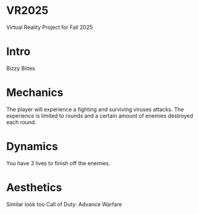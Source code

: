# VR2025
Virtual Reality Project for Fall 2025

# Intro

Bizzy Biites

# Mechanics

The player will experience a fighting and surviving viruses attacks. The experience is limited to rounds and a certain amount of enemies destroyed each round.

# Dynamics

You have 3 lives to finish off the enemies.

# Aesthetics

Similar look too Call of Duty: Advance Warfare 

